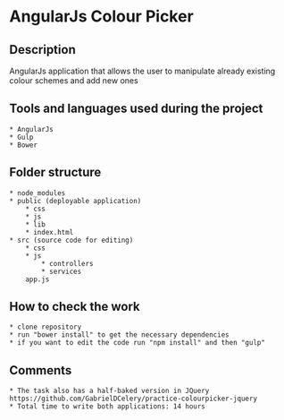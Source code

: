 # AngularJs Colour Picker

## Description

AngularJs application that allows the user to manipulate already existing colour schemes and add new ones

## Tools and languages used during the project

	* AngularJs
	* Gulp
	* Bower

## Folder structure

	* node_modules
	* public (deployable application)
		* css
		* js
		* lib
		* index.html
	* src (source code for editing)
		* css
		* js
			* controllers
			* services
		app.js

## How to check the work

	* clone repository
	* run "bower install" to get the necessary dependencies
	* if you want to edit the code run "npm install" and then "gulp"

## Comments

	* The task also has a half-baked version in JQuery https://github.com/GabrielDCelery/practice-colourpicker-jquery
	* Total time to write both applications: 14 hours 